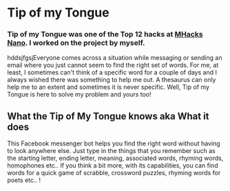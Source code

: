 # Tip of my Tongue

### Tip of my Tongue was one of the Top 12 hacks at <a href="https://devpost.com/software/tip-of-my-tongue">MHacks Nano</a>. I worked on the project by myself.

hddsjfgsjEveryone comes across a situation while messaging or sending an email where you just cannot seem to find the right set of words. For me, at least, I sometimes can't think of a specific word for a couple of days and I always wished there was something to help me out. A thesaurus can only help me to an extent and sometimes it is never specific. Well, Tip of my Tongue is here to solve my problem and yours too!

## What the Tip of My Tongue knows aka What it does
This Facebook messenger bot helps you find the right word without having to look anywhere else. Just type in the things that you remember such as the starting letter, ending letter, meaning, associated words, rhyming words, homophones etc.. If you think a bit more, with its capabilities, you can find words for a quick game of scrabble, crossword puzzles, rhyming words for poets etc.. !



